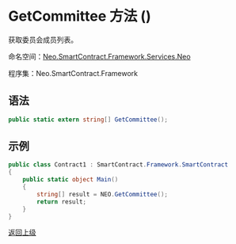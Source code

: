 # GetCommittee 方法 ()

获取委员会成员列表。

命名空间：[Neo.SmartContract.Framework.Services.Neo](../../neo.md)

程序集：Neo.SmartContract.Framework

## 语法

```c#
public static extern string[] GetCommittee();
```

## 示例

```c#
public class Contract1 : SmartContract.Framework.SmartContract
{
    public static object Main()
    {
        string[] result = NEO.GetCommittee();
        return result;
    }
}
```

[返回上级](../Neo.md)